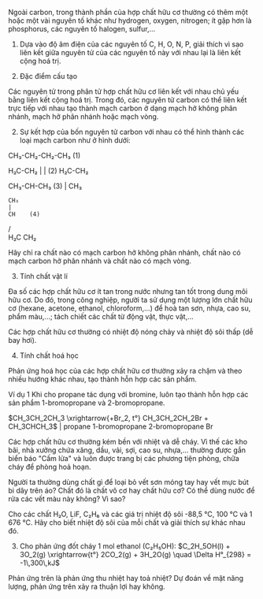 Ngoài carbon, trong thành phần của hợp chất hữu cơ thường có thêm một hoặc một vài nguyên tố khác như hydrogen, oxygen, nitrogen; ít gặp hơn là phosphorus, các nguyên tố halogen, sulfur,...

1. Dựa vào độ âm điện của các nguyên tố C, H, O, N, P, giải thích vì sao liên kết giữa nguyên tử của các nguyên tố này với nhau lại là liên kết cộng hoá trị.

2. Đặc điểm cấu tạo

Các nguyên tử trong phân tử hợp chất hữu cơ liên kết với nhau chủ yếu bằng liên kết cộng hoá trị. Trong đó, các nguyên tử carbon có thể liên kết trực tiếp với nhau tạo thành mạch carbon ở dạng mạch hở không phân nhánh, mạch hở phân nhánh hoặc mạch vòng.

2. Sự kết hợp của bốn nguyên tử carbon với nhau có thể hình thành các loại mạch carbon như ở hình dưới:

CH₃-CH₂-CH₂-CH₃ (1)

H₂C-CH₂
|    |     (2)
H₂C-CH₂

CH₃-CH-CH₃ (3)
    |
    CH₃

    CH₃
    |
    CH    (4)
   / \
H₂C   CH₂

Hãy chỉ ra chất nào có mạch carbon hở không phân nhánh, chất nào có mạch carbon hở phân nhánh và chất nào có mạch vòng.

3. Tính chất vật lí

Đa số các hợp chất hữu cơ ít tan trong nước nhưng tan tốt trong dung môi hữu cơ. Do đó, trong công nghiệp, người ta sử dụng một lượng lớn chất hữu cơ (hexane, acetone, ethanol, chloroform,...) để hoà tan sơn, nhựa, cao su, phẩm màu,...; tách chiết các chất từ động vật, thực vật,...

Các hợp chất hữu cơ thường có nhiệt độ nóng chảy và nhiệt độ sôi thấp (dễ bay hơi).

4. Tính chất hoá học

Phản ứng hoá học của các hợp chất hữu cơ thường xảy ra chậm và theo nhiều hướng khác nhau, tạo thành hỗn hợp các sản phẩm.

Ví dụ 1 Khi cho propane tác dụng với bromine, luôn tạo thành hỗn hợp các sản phẩm 1-bromopropane và 2-bromopropane.

$CH_3CH_2CH_3 \xrightarrow{+Br_2, t°} CH_3CH_2CH_2Br + CH_3CHCH_3$
                                                       |
propane                1-bromopropane            2-bromopropane
                                                       Br

Các hợp chất hữu cơ thường kém bền với nhiệt và dễ cháy. Vì thế các kho bãi, nhà xưởng chứa xăng, dầu, vải, sợi, cao su, nhựa,... thường được gắn biển báo "Cấm lửa" và luôn được trang bị các phương tiện phòng, chữa cháy để phòng hoả hoạn.

Người ta thường dùng chất gì để loại bỏ vết sơn móng tay hay vết mực bút bi dây trên áo? Chất đó là chất vô cơ hay chất hữu cơ? Có thể dùng nước để rửa các vết màu này không? Vì sao?

Cho các chất H₂O, LiF, C₂H₆ và các giá trị nhiệt độ sôi -88,5 °C, 100 °C và 1 676 °C. Hãy cho biết nhiệt độ sôi của mỗi chất và giải thích sự khác nhau đó.

3. Cho phản ứng đốt cháy 1 mol ethanol (C₂H₅OH):
$C_2H_5OH(l) + 3O_2(g) \xrightarrow{t°} 2CO_2(g) + 3H_2O(g) \quad \Delta H°_{298} = -1\,300\,kJ$

Phản ứng trên là phản ứng thu nhiệt hay toả nhiệt? Dự đoán về mặt năng lượng, phản ứng trên xảy ra thuận lợi hay không.
